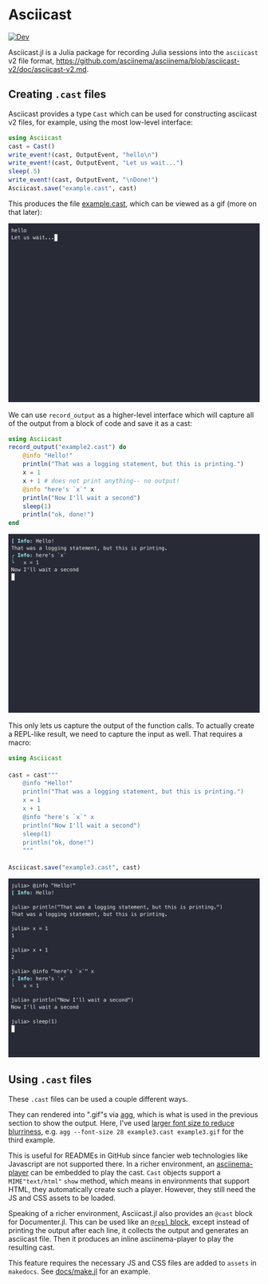 # Asciicast

[![Dev](https://img.shields.io/badge/docs-dev-blue.svg)](https://ericphanson.github.io/Asciicast.jl/dev)

Asciicast.jl is a Julia package for recording Julia sessions into the `asciicast` v2 file format, <https://github.com/asciinema/asciinema/blob/asciicast-v2/doc/asciicast-v2.md>.

## Creating `.cast` files

Asciicast provides a type `Cast` which can be used for constructing asciicast v2 files, for example, using the most low-level interface:

```julia
using Asciicast
cast = Cast()
write_event!(cast, OutputEvent, "hello\n")
write_event!(cast, OutputEvent, "Let us wait...")
sleep(.5)
write_event!(cast, OutputEvent, "\nDone!")
Asciicast.save("example.cast", cast)
```
This produces the file [example.cast](./example.cast), which can be viewed as a gif (more on that later):

![](example.gif)

We can use `record_output` as a higher-level interface which will capture all of the output from a block of code and save it as a cast:

```julia
using Asciicast
record_output("example2.cast") do
    @info "Hello!"
    println("That was a logging statement, but this is printing.")
    x = 1
    x + 1 # does not print anything-- no output!
    @info "here's `x`" x
    println("Now I'll wait a second")
    sleep(1)
    println("ok, done!")
end
```

![](example2.gif)

This only lets us capture the output of the function calls. To actually create a REPL-like result, we need to capture the input as well. That requires a macro:

```julia
using Asciicast

cast = cast"""
    @info "Hello!"
    println("That was a logging statement, but this is printing.")
    x = 1
    x + 1
    @info "here's `x`" x
    println("Now I'll wait a second")
    sleep(1)
    println("ok, done!")
    """

Asciicast.save("example3.cast", cast)
```

![](example3.gif)


## Using `.cast` files

These `.cast` files can be used a couple different ways.

They can rendered into ".gif"s via [agg](https://github.com/asciinema/agg), which is what is used in the previous section to show the output. Here, I've used [larger font size to reduce blurriness](https://github.com/asciinema/agg/issues/60#issuecomment-1807910643), e.g. `agg --font-size 28 example3.cast example3.gif` for the third example.

This is useful for READMEs in GitHub since fancier web technologies like Javascript are not supported there. In a richer environment, an
[asciinema-player](https://github.com/asciinema/asciinema-player) can be embedded to play the cast. `Cast` objects support a `MIME"text/html"` `show` method, which means in environments that support HTML, they automatically create such a player. However, they still need the JS and CSS assets to be loaded.

Speaking of a richer environment, Asciicast.jl also provides an `@cast` block for Documenter.jl. This can be used like
an [`@repl` block](https://juliadocs.github.io/Documenter.jl/stable/man/syntax/#@repl-block), except instead of printing the output after each line, it collects the output and generates
an asciicast file. Then it produces an inline
asciinema-player to play the resulting cast.

This feature requires the necessary JS and CSS files are added to `assets` in `makedocs`. See [docs/make.jl](docs/make.jl) for an example.
